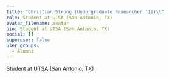 ```yaml
---
title: "Christian Strong (Undergraduate Researcher '19)\t"
role: Student at UTSA (San Antonio, TX)
avatar_filename: avatar
bio: Student at UTSA (San Antonio, TX)
social: []
superuser: false
user_groups:
  - Alumni
---
```

Student at UTSA (San Antonio, TX)
